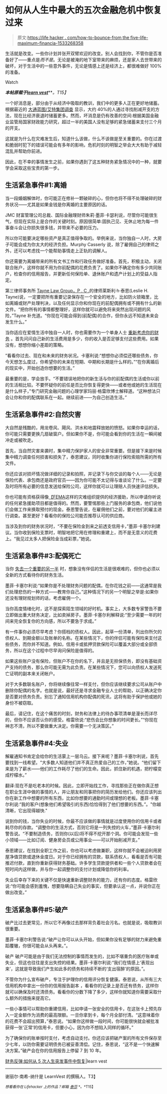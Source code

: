 # 如何从人生中最大的五次金融危机中恢复过来

> 原文:[https://life hacker . com/how-to-bounce-from the five-life-maximum-financia-1533268358](https://lifehacker.com/how-to-bounce-back-from-five-of-lifes-biggest-financia-1533268358)

生活就是改变。一些你计划并张开双臂欢迎的改变。别人会找到你，不管你是否准备好了——重点是*而不是*。无论是被淹的地下室带来的麻烦，还是家人去世带来的破坏，对于生活中的一些意外事件，无论是情感上还是经济上，都很难做好 100%的准备。

Watch

***本帖原载于***[***learn vest***](http://www.learnvest.com/2014/02/financial-bounce-back-how-to-recover-from-5-life-emergencies/)***。*T15】**

一个好消息是，部分由于从经济中吸取的教训，我们中的更多人正在更好地储蓄。根据最近的 [大通蓝图/艾特集团调查](https://www.chase.com/online/chase_blueprint/document/FINAL_Aite_Report_ada.pdf) 显示，大约 40%的人通过寻找削减开支的方法，现在比经济衰退时储蓄更多。然而，坏消息是仍有改善的空间:根据美国金融业监管局国家财政能力研究，超过一半的美国人没有足够的紧急储蓄来支付三个月的开支。

这就是为什么在灾难发生后，知道什么该做，什么不该做是至关重要的。你在过渡和脆弱时犯下的错误可能会有多年的影响，危机时刻的明智之举会大大有助于减轻混乱并帮助你前进。

因此，在不幸的事情发生之前，如果你遇到了这五种财务紧急情况中的一种，就要学会采取这些宝贵的第一步。

## 生活紧急事件#1:离婚

当一段婚姻解体时，你可能正在修补一颗破碎的心，但你也将不得不处理破碎的财务状况——尤其是如果金钱是你离婚的主要原因的话。

JMC 财富管理公司总裁、国际金融理财师朱莉·墨菲·卡瑟利说，尽管你可能很生气，但现在实际上是合作的关键时刻。原因很简单:固执己见、无休止地为每一件事奋斗会让你损失很多钱，并带来不必要的压力。

所以你可能要决定哪些资产是真正值得争取的。举例来说，当你独自一人时，大房子可能会成为你太大的经济负担。Murphy Casserly 说，除了雇佣自己的律师之外，还可以考虑找一个能帮助事情走上正轨的调解人。

你还需要为离婚带来的所有文书工作和行政任务做好准备。首先，积极主动，关闭联合账户，这样你就不用为你前配偶的花费负责了。如果你不确定你有多少共同账户，检查你的信用报告，并更新任何保险单、退休账户和遗产计划上的受益人指定。

第三律师事务所 [Tayne Law Group，P . C .](http://www.taynelaw.com/)的律师莱斯利·h·泰恩(Leslie H. Tayne)说，一定要把所有重要记录保存在一个安全的地方，比如防火锁箱里，比如离婚或财产处理判决，以及任何显示你和你现在的前配偶拥有或不拥有什么的新文件。“把你所有的事情都整理好，这样你就可以避免将来突然出现问题的风险，”Tayne 补充道。“你现在可能会得到(前配偶)的合作，但你永远不知道未来会发生什么。”

当你适应在爱情生活中独自一人时，你也需要作为一个单身人士 [重新考虑你的财务](https://lifehacker.com/how-to-find-your-financial-footing-after-a-divorce-1529864817) 。首先问问自己新的生活费用是多少，你的收入是否足够支付这些费用。如果没有，想想你缩小差距的策略。

“看看你过去、现在和未来的财务状况。卡塞利说:“想想你必须偿还哪些债务，你今天想怎么度过，你希望你的未来在短期、中期和长期是什么样的。”“在你离婚后的现实中，开始创造你想要的生活。”

最重要的是，学会放手。“不要错误地把你的新生活与你的前配偶的生活或你以前的生活相比较。不要怀疑你的前任是否比你恢复得更快——或者他或她的生活现在是什么样子，”专门研究金融问题的心理学家玛丽·格雷欣博士解释道。“这种想法只会让你和你的配偶联系在一起。继续前进——为自己创造生活。”

## 生活紧急事件#2:自然灾害

大自然是残酷的，用龙卷风、飓风、洪水和地震释放她的愤怒。如果你幸运的话，你可能只需要更换几扇破窗户。但如果你不是，你可能会看到你的生活在一瞬间被冲走或被吹走。

首先，当自然灾害来袭时，集中精力保护家人的安全非常重要。但是接下来是时候集中精力调查任何损害和损失了，泰恩建议，同时收集你进行保险索赔所需的所有文件。

你还应该对损坏情况做详细的记录和拍照，并记录下与你交谈的每个人——无论是保险代表、承包商还是政府官员——因为你可能不太记得与谁谈论了什么。一定要及时将所有必要的信息发送给保险公司，这样你就可以让理赔人员快速评估损失。

你也可能有资格获得像[【FEMA](http://www.fema.gov/apply-assistance)这样的灾难组织提供的经济援助，所以申请你听说的任何紧急援助项目都是值得的。然而，要警惕那些上门服务的承包商，他们说他们会做工作来换取预付的现金。泰恩警告说，在雇佣他们之前，要对他们的雇主进行调查。甚至更好？看看你的保险公司能否推荐认可的供应商。

当涉及到你的财务状况时，“不要在保险金到来之前透支信用卡，”墨菲·卡塞尔利建议。当你收到保险支票时，明智地把它用在修理和重建上，而不是无意义的花费上。“我见过太多人把保险金当成彩票，”她说。

## 生活紧急事件#3:配偶死亡

当你 [失去一个重要的另一半](https://lifehacker.com/how-do-i-prepare-for-the-death-of-a-family-member-5988635) 时，想象没有伴侣的生活是很艰难的，但你也必须以全新的方式看待你的财务生活。

墨菲·卡塞尔利说:“如果你是不处理财务问题的配偶，在你花钱之前——这通常是我们处理悲伤的一种方式——教育你自己。”这种情况下的另一个明智之举是:如果你还没有理财规划师的话，考虑雇佣一个。

当你高度情绪化时，这不是探索陌生领域的好时机。事实上，大多数专家警告不要立即做出重大财务决定，比如卖掉房子。墨菲·卡塞尔利解释说:“至少需要一年的时间来完全恢复你的方向感，所以不要急于求成。”

有一件事你必须尽早考虑？你搭档的债权人。因此，起草一份清单，列出你所欠的债权人、到期金额以及账单的名称。在某些情况下，你的伴侣可能有保险来支付这些债务，而你并不知道。例如，信用卡或抵押贷款保险可以覆盖大部分或全部债务，所以在这个过程中尽早询问保险是值得的。

如果这些账户没有保险，但账户不在你的名下，并且是无担保债务，即没有基础资产支持的债务，那么你可能无需为此负责。在某些情况下，您可以向债权人发送死亡证明的副本来关闭帐户。

对于大多数联名账户，你将继续像往常一样支付，但你应该继续要求公司从账户中删除你配偶的名字。也就是说，最好还是寻求金融专业人士的帮助，以正确决定你是否要对债务负责。别忘了通知信用机构你配偶的死讯，这将有助于保护他或她的身份不被窃取。

最后，请记住，在这个痛苦的时刻，财务和法律上的待办事项清单是漫长而详尽的，但你不应该否认你的感受。格雷欣说:“悲伤会比你想象的时间更长。”“你现在神志不清，所以不要做重大决定。你需要一个无决策区。”

## 生活紧急事件#4:失业

解雇通知书肯定会给你的生活蒙上一层乌云。接下来呢？墨菲·卡塞尔利说，首先要找到一线希望。“大多数人知道他们并不真正热爱自己的工作，”她说。“他们留下来是为了薪水——他们的工作耗尽了他们的生命。因此，抓住新的机遇，把柠檬变成柠檬水。”

翻译:现在不是吃老本的时候。因此，立即开始找工作，寻找那些正在做你真正想在职业生涯中做的事情的人，并让朋友和同事把你的简历发给他们。你还应该列出你在新工作中想要的所有东西，比如你想要的通勤时间或理想的老板。墨菲·卡塞尔利说:“我的客户(想象他们希望吸引的东西)恰恰得到了他们想要的东西。”。"你越清晰，它出现得越快."

说到你的钱，当你失业的时候，你最不应该做的事情就是过度使用你的信用卡或者耗尽你的存款。“调整你的生活方式，否则它将是一列失控的火车，”墨菲·卡塞尔利警告说。“不要制造债务，否则你(以后)将不得不挖开那个洞。你可能会发现一些小领域——比如订阅、健身房会员或公用事业——可以开始削减开支。”

泰恩建议，在找到全职工作之前，你也可以考虑做兼职，这样你就不会被迫利用房屋净值贷款或退休金度日。对于你已经拥有的贷款，联系债权人，看看是否有可能推迟付款，直到你重新获得财务基础。许多学生贷款提供者和一些个人贷款者会在短时间内这样做，并与你一起调整你的支付计划或降低你的利率。

失业后幸存下来的关键不仅是快速重新调整财务的能力，还有你的态度。格雷欣说:“你可能会感到羞愧，想要隐瞒自己失业的事实，但要承认这一点，并说你正在做出改变。”

## 生活紧急事件#5:破产

破产比过去更常见，所以它不再像过去那样背负着社会污名。也就是说，吸取教训很重要。

墨菲·卡塞尔利警告说:“破产让你可以从头开始，但如果你没有足够的财力来避免重蹈覆辙，你很可能会从头再来。”。

破产 破产可能是由于我们无法控制的事情而发生的，比如不堪重负的医疗账单或失业，但这也往往是支出失控的结果。墨菲·卡塞尔利说:“我们在情感上‘表现出来’，这就是导致我们产生如此多的债务和持续不断的‘支出宿醉’的原因。”。

不管你为什么宣布破产，专注于护理你的信用评分恢复健康。泰恩说，从所有三大信用机构中拿出一份你的信用报告副本 ，看看你的记录上是否还有债务，这样你就可以确保及时还清债务。看看你的分数下降了多少，这样你就知道你需要采取什么额外的措施来提高它。

一些小事情可以帮助你重建信用，比如申请一张安全的信用卡，在这张卡上预先存入一定金额作为消费的最高限额。一旦你拿到卡，每个月全部付清。“这意味着你的花费不会超出预算，”泰恩说。“如果你这样做一段时间，你可能很快就会被批准获得一张‘正常’的信用卡，但要小心，因为你不想陷入同样的循环。”

为了确保你的账单按时支付，考虑自动支付。你还应该把破产案的所有文件保存至少七年，以防你需要证明债务已被妥善清偿。记住，泰恩说，“这不是一个快速解决方案。”破产会在你的信用报告上停留 7 到 10 年。

[财务反弹:如何从 5 次人生突发事件中恢复](http://www.learnvest.com/2014/02/financial-bounce-back-how-to-recover-from-5-life-emergencies/)[|](http://www.getrichslowly.org/blog/2013/07/11/the-truth-about-being-broke/)learn vest

* * *

谢丽尔·南希-纳什是 LearnVest 的撰稿人。T3】

<small>*想看看你在 Lifehacker 上的作品？邮箱*</small> [<small>*泰莎*</small>](https://mail.google.com/mail/?view=cm&fs=1&tf=1&to=tessa@lifehacker.com) <small>*。*T15】</small>
